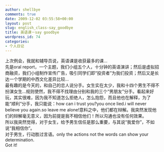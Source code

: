 ```yaml
---
author: shellbye
comments: true
date: 2009-12-02 03:55:58+00:00
layout: post
slug: english_class-say_goodbye
title: 英语课－say goodbye
wordpress_id: 74
categories:
- 个人日记
---
```


上次例会，我就和辅导员说，英语课是收获最多的课…  
先是oral report，一个主题，我们小组五个人，十分钟的英语演讲；然后是虚拟招商融资，我们小组制作宣传广告，吸引同学们即“投资者”为我们投资；然后又是长达一个学期的中西文化差异比较…  
最有趣的是今天的，和自己的恋人说分手。女生实在太少，我和十四个男生不得不扮演女生…规则使然，我不得不找理由分别和我的三个“男朋友”分手。看起来好玩，其实很难，因为我不知道怎么拒绝人，怎么抱怨，而且他也在解释，为了能“顺利”分手，我只能说：how can i trust you?you once lied.i will never believe you again.so leave me alone!意料之中，他们都在辩解。我突然发现他们的辩解毫无意义，因为前提是我不相信他们！所以沟通也没有任何效果。  
所以我突然觉得，对于女生，给予男生信任是那么重要，与其说“我爱你”，不如说“我相信你”。  
对于男生，行动胜过言语。only the actions not the words can show your determination.  
Got it!

